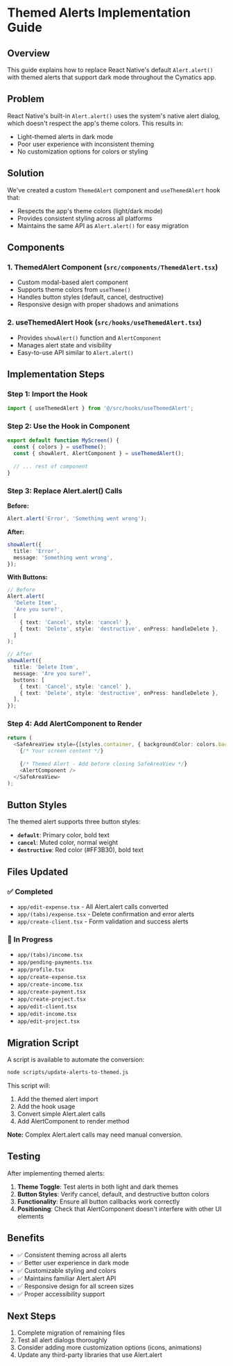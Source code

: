 # Themed Alerts Implementation Guide

## Overview

This guide explains how to replace React Native's default `Alert.alert()` with themed alerts that support dark mode throughout the Cymatics app.

## Problem

React Native's built-in `Alert.alert()` uses the system's native alert dialog, which doesn't respect the app's theme colors. This results in:
- Light-themed alerts in dark mode
- Poor user experience with inconsistent theming
- No customization options for colors or styling

## Solution

We've created a custom `ThemedAlert` component and `useThemedAlert` hook that:
- Respects the app's theme colors (light/dark mode)
- Provides consistent styling across all platforms
- Maintains the same API as `Alert.alert()` for easy migration

## Components

### 1. ThemedAlert Component (`src/components/ThemedAlert.tsx`)
- Custom modal-based alert component
- Supports theme colors from `useTheme()`
- Handles button styles (default, cancel, destructive)
- Responsive design with proper shadows and animations

### 2. useThemedAlert Hook (`src/hooks/useThemedAlert.tsx`)
- Provides `showAlert()` function and `AlertComponent`
- Manages alert state and visibility
- Easy-to-use API similar to `Alert.alert()`

## Implementation Steps

### Step 1: Import the Hook
```typescript
import { useThemedAlert } from '@/src/hooks/useThemedAlert';
```

### Step 2: Use the Hook in Component
```typescript
export default function MyScreen() {
  const { colors } = useTheme();
  const { showAlert, AlertComponent } = useThemedAlert();
  
  // ... rest of component
}
```

### Step 3: Replace Alert.alert() Calls

**Before:**
```typescript
Alert.alert('Error', 'Something went wrong');
```

**After:**
```typescript
showAlert({
  title: 'Error',
  message: 'Something went wrong',
});
```

**With Buttons:**
```typescript
// Before
Alert.alert(
  'Delete Item',
  'Are you sure?',
  [
    { text: 'Cancel', style: 'cancel' },
    { text: 'Delete', style: 'destructive', onPress: handleDelete },
  ]
);

// After
showAlert({
  title: 'Delete Item',
  message: 'Are you sure?',
  buttons: [
    { text: 'Cancel', style: 'cancel' },
    { text: 'Delete', style: 'destructive', onPress: handleDelete },
  ],
});
```

### Step 4: Add AlertComponent to Render
```typescript
return (
  <SafeAreaView style={[styles.container, { backgroundColor: colors.background }]}>
    {/* Your screen content */}
    
    {/* Themed Alert - Add before closing SafeAreaView */}
    <AlertComponent />
  </SafeAreaView>
);
```

## Button Styles

The themed alert supports three button styles:

- **`default`**: Primary color, bold text
- **`cancel`**: Muted color, normal weight
- **`destructive`**: Red color (#FF3B30), bold text

## Files Updated

### ✅ Completed
- `app/edit-expense.tsx` - All Alert.alert calls converted
- `app/(tabs)/expense.tsx` - Delete confirmation and error alerts
- `app/create-client.tsx` - Form validation and success alerts

### 🔄 In Progress
- `app/(tabs)/income.tsx`
- `app/pending-payments.tsx`
- `app/profile.tsx`
- `app/create-expense.tsx`
- `app/create-income.tsx`
- `app/create-payment.tsx`
- `app/create-project.tsx`
- `app/edit-client.tsx`
- `app/edit-income.tsx`
- `app/edit-project.tsx`

## Migration Script

A script is available to automate the conversion:
```bash
node scripts/update-alerts-to-themed.js
```

This script will:
1. Add the themed alert import
2. Add the hook usage
3. Convert simple Alert.alert calls
4. Add AlertComponent to render method

**Note:** Complex Alert.alert calls may need manual conversion.

## Testing

After implementing themed alerts:

1. **Theme Toggle**: Test alerts in both light and dark themes
2. **Button Styles**: Verify cancel, default, and destructive button colors
3. **Functionality**: Ensure all button callbacks work correctly
4. **Positioning**: Check that AlertComponent doesn't interfere with other UI elements

## Benefits

- ✅ Consistent theming across all alerts
- ✅ Better user experience in dark mode
- ✅ Customizable styling and colors
- ✅ Maintains familiar Alert.alert API
- ✅ Responsive design for all screen sizes
- ✅ Proper accessibility support

## Next Steps

1. Complete migration of remaining files
2. Test all alert dialogs thoroughly
3. Consider adding more customization options (icons, animations)
4. Update any third-party libraries that use Alert.alert
